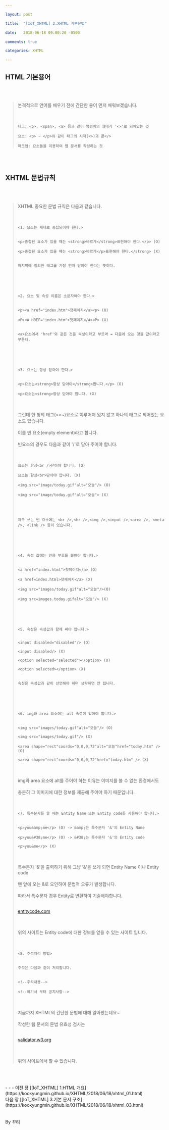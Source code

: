 ```yaml
---

layout: post

title:  "[IoT_XHTML] 2.XHTML 기본문법"

date:   2018-06-18 09:00:20 -0500

comments: true

categories: XHTML

---
```


## HTML 기본용어

<br>
<br>

>본격적으로 언어를 배우기 전에 간단한 용어 먼저 배워보겠습니다. 
><br>
><br>
><br>
>
>```
>태그: <p>, <span>, <a> 등과 같이 명령어의 형태가 '<>'로 되어있는 것
>
>요소: <p> ~ </p>와 같이 태그의 시작(<>)과 끝</>
>
>마크업: 요소들을 이용하여 웹 문서를 작성하는 것
>```

<br>
<br>

## XHTML 문법규칙

<br>
<br>

>XHTML 중요한 문법 규칙은 다음과 같습니다.
><br>
><br>
><br>
>
>```
><1. 요소는 제대로 중첩되어야 한다.>
>
>
><p>중첩된 요소가 있을 때는 <strong>바르게</strong>표현해야 한다.</p> (O)
>
><p>중첩된 요소가 있을 때는 <strong>바르게</p>표현해야 한다.</strong> (X)
>
>
>마지막에 정의한 태그를 가장 먼저 닫아야 한다는 뜻이다.
>```
>
><br>
><br>
><br>
>
>```
><2. 요소 및 속성 이름은 소문자여야 한다.>
>
>
><p><a href="index.htm">첫페이지</a><p> (O)
>
><P><A HREF="index.htm">첫페이지</A><P> (X)
>
>
><a>요소에서 'href'와 같은 것을 속성이라고 부르며 = 다음에 오는 것을 값이라고 부른다.
>```
>
><br>
><br>
><br>
>
>```
><3. 요소는 항상 닫아야 한다.>
>
>
><p>요소는<strong>항상 닫아야</strong>합니다.</p> (O)
>
><p>요소는<strong>항상 닫아야 합니다. (X)
>```
>
><br>
><br>
>그런데 한 쌍의 태그(<>~</>)요소로 이루어져 있지 않고 하나의 태그로 되어있는 요소도 있습니다. 
><br>
><br>
>이를 빈 요소(empty element)라고 합니다.
><br>
><br>
>빈요소의 경우도 다음과 같이 '/'로 닫아 주어야 합니다.
><br>
><br>
><br>
>
>```
>요소는 항상<br />닫아야 합니다. (O)
>
>요소는 항상<br>닫아야 합니다. (X)
>
><img src="image/today.gif"alt="오늘"/> (O)
>
><img src="image/today.gif"alt="오늘"> (X)
>```
>
><br>
><br>
>
>```
>자주 쓰는 빈 요소에는 <br />,<hr />,<img />,<input />,<area />, <meta />, <link /> 등이 있습니다.
>```
>
><br>
><br>
><br>
>
>```
><4. 속성 값에는 인용 부호를 붙여야 합니다.>
>
>
><a href="index.html">첫페이지</a> (O)
>
><a href=index.html>첫페이지</a> (X)
>
><img src="images/today.gif"alt="오늘"/>(O)
>
><img src=images.today.gifalt="오늘"/> (X)
>```
>
><br>
><br>
><br>
>
>```
><5. 속성은 속성값과 함께 써야 합니다.>
>
>
><input disabled="disabled"/> (O)
>
><input disabled/> (X)
>
><option selected="selected"></option> (O)
>
><option selected></option> (X)
>
>
>속성은 속성값과 같이 선언해야 하며 생략하면 안 됩니다.
>```
>
><br>
><br>
><br>
>
>```
><6. img와 area 요소에는 alt 속성이 있어야 합니다.>
>
>
><img src="images/today.gif"alt="오늘"/> (O)
>
><img src="images/today.gif"/> (X)
>
><area shape="rect"coords="0,0,0,72"alt="오늘"href="today.htm" /> (O)
>
><area shape="rect"coords="0,0,0,72"href="today.htm" /> (X)
>```
>
><br>
><br>
>img와 area 요소에 alt를 주어야 하는 이유는 이미지를 볼 수 없는 환경에서도 
><br>
><br>
>충분히 그 이미지에 대한 정보를 제공해 주어야 하기 때문입니다.
><br>
><br>
><br>
>
>```
><7. 특수문자를 쓸 때는 Entity Name 또는 Entity code를 사용해야 합니다.>
>
>
><p>you&amp;me</p> (O) -> &amp;는 특수문자 '&'의 Entity Name
>
><p>you&#38;me</p> (O) -> &#38;는 특수문자 '&'의 Entity code
>
><p>you&me</p> (X)
>```
>
><br>
><br>
>특수문자 '&'을 출력하기 위해 그냥 '&'을 쓰게 되면 Entity Name 이나 Entity code
><br>
><br>
>맨 앞에 오는 &로 오인하여 문법적 오류가 발생합니다.
><br>
><br>
>따라서 특수문자 경우 Entity로 변환하여 기술해야합니다.
><br>
><br>
>
>[entitycode.com](http://entitycode.com)
>
><br>
><br>
>위의 사이트는 Entity code에 대한 정보를 얻을 수 있는 사이트 입니다.
><br>
><br>
><br>
>
>```
><8. 주석처리 방법>
>
>
>주석은 다음과 같이 처리합니다.
>
>
><!--주석내용-->
>
><!--여기서 부터 공지사항-->
>```
>
><br>
><br>
>지금까지 XHTML의 간단한 문법에 대해 알아봤는데요~
><br>
><br>
>작성한 웹 문서의 문법 유효성 검사는 
><br>
><br>
>
>[validator.w3.org](https://validator.w3.org)
>
><br>
><br>
>위의 사이트에서 할 수 있습니다.

<br>
<br>
<br>
- - -
이전 장 [[IoT_XHTML] 1.HTML 개요](https://kookyungmin.github.io/XHTML/2018/06/18/xhtml_01.html)
<br>
다음 장 [[IoT_XHTML] 3.기본 문서 구조](https://kookyungmin.github.io/XHTML/2018/06/18/xhtml_03.html)


<br>
<br>
<br>
By 꾸리
